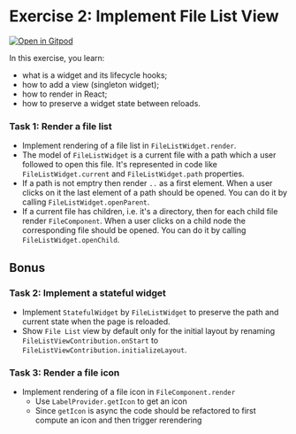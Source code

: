 # Exercise 2: Implement File List View

[![Open in Gitpod](https://gitpod.io/button/open-in-gitpod.svg)](https://gitpod.io#https://github.com/Ron-ZL/theia-training/tree/exercise-2)

In this exercise, you learn:
- what is a widget and its lifecycle hooks;
- how to add a view (singleton widget);
- how to render in React;
- how to preserve a widget state between reloads.

### Task 1: Render a file list
- Implement rendering of a file list in `FileListWidget.render`.
- The model of `FileListWidget` is a current file with a path which a user followed to open this file.
It's represented in code like `FileListWidget.current` and `FileListWidget.path` properties.
- If a path is not emptry then render `..` as a first element.
When a user clicks on it the last element of a path should be opened.
You can do it by calling `FileListWidget.openParent`.
- If a current file has children, i.e. it's a directory, then for each child file render `FileComponent`.
When a user clicks on a child node the corresponding file should be opened.
You can do it by calling `FileListWidget.openChild`.

## Bonus

### Task 2: Implement a stateful widget
- Implement `StatefulWidget` by `FileListWidget` to preserve the path and current state when the page is reloaded.
- Show `File List` view by default only for the initial layout by renaming `FileListViewContribution.onStart` to `FileListViewContribution.initializeLayout`.

### Task 3: Render a file icon
- Implement rendering of a file icon in `FileComponent.render`
  - Use `LabelProvider.getIcon` to get an icon
  - Since `getIcon` is async the code should be refactored to first compute an icon and then trigger rerendering

